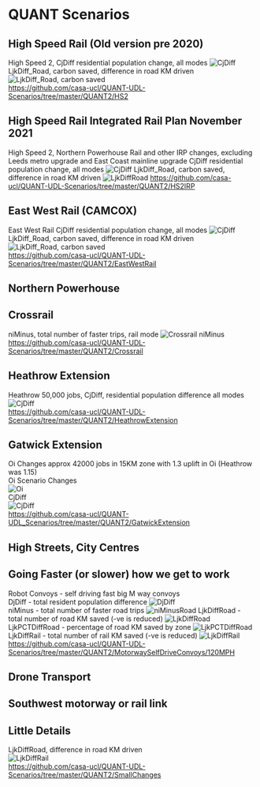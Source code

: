 # QUANT Scenarios

## High Speed Rail (Old version pre 2020) 
  High Speed 2, CjDiff residential population change, all modes 
  ![CjDiff](https://github.com/casa-ucl/QUANT-UDL-Scenarios/blob/master/QUANT2/HS2/scenariorunner_HS2_20200224_140436/QUANT_Scenario_HS2_CjDiff.png)
  LjkDiff_Road, carbon saved, difference in road KM driven
  ![LjkDiff_Road, carbon saved](https://github.com/casa-ucl/QUANT-UDL-Scenarios/blob/master/QUANT2/HS2/scenariorunner_HS2_20200224_140436/QUANT_Scenario_HS2_LjkDiff_road.png)  
  https://github.com/casa-ucl/QUANT-UDL-Scenarios/tree/master/QUANT2/HS2  

## High Speed Rail Integrated Rail Plan November 2021
  High Speed 2, Northern Powerhouse Rail and other IRP changes, excluding Leeds metro upgrade and East Coast mainline upgrade
  CjDiff residential population change, all modes
  ![CjDiff](https://github.com/casa-ucl/QUANT-UDL-Scenarios/blob/master/QUANT2/HS2IRP/scenariorunner_HS2IRP_20211126_103513/QUANT_Scenario_HS2IRP_CjDiff.png)
  LjkDiff_Road, carbon saved, difference in road KM driven
  ![LjkDiffRoad](https://github.com/casa-ucl/QUANT-UDL-Scenarios/blob/master/QUANT2/HS2IRP/scenariorunner_HS2IRP_20211126_103513/QUANT_Scenario_HS2IRP_LjkDiffRoad.png)
https://github.com/casa-ucl/QUANT-UDL-Scenarios/tree/master/QUANT2/HS2IRP  

## East West Rail (CAMCOX)
  East West Rail CjDiff residential population change, all modes
  ![CjDiff](https://github.com/casa-ucl/QUANT-UDL-Scenarios/blob/master/QUANT2/EastWestRail/EastWestRailCjDiff.jpg)
  LjkDiff_Road, carbon saved, difference in road KM driven
  ![LjkDiff_Road, carbon saved](https://github.com/casa-ucl/QUANT-UDL-Scenarios/blob/master/QUANT2/EastWestRail/EastWestRailLjkDiffRoad.jpg)  
  https://github.com/casa-ucl/QUANT-UDL-Scenarios/tree/master/QUANT2/EastWestRail

## Northern Powerhouse

## Crossrail  
niMinus, total number of faster trips, rail mode
![Crossrail niMinus](https://github.com/casa-ucl/QUANT-UDL-Scenarios/blob/master/QUANT2/Crossrail/scenariorunner_Crossrail_20200224_124747/QUANT_Scenario_Crossrail_niMinus.png)  
https://github.com/casa-ucl/QUANT-UDL-Scenarios/tree/master/QUANT2/Crossrail

## Heathrow Extension  
  Heathrow 50,000 jobs, CjDiff, residential population difference all modes
  ![CjDiff](https://github.com/casa-ucl/QUANT-UDL-Scenarios/blob/master/QUANT2/HeathrowExtension/scenariorunner_HeathrowExtension_20200219_140346/QUANT_Scenario_HeathrowExtension_CjDiff.png)  
  https://github.com/casa-ucl/QUANT-UDL-Scenarios/tree/master/QUANT2/HeathrowExtension  


## Gatwick Extension 
  Oi Changes approx 42000 jobs in 15KM zone with 1.3 uplift in Oi (Heathrow was 1.15)  
  Oi Scenario Changes  
  ![Oi](https://github.com/casa-ucl/QUANT-UDL-Scenarios/blob/master/QUANT2/GatwickExtension/QUANT_Scenario_Gatwick_OiScenario.png)  
  CjDiff  
  ![CjDiff](https://github.com/casa-ucl/QUANT-UDL-Scenarios/blob/master/QUANT2/GatwickExtension/QUANT_Scenario_GatwickExtension_CjDiff.png)  
  https://github.com/casa-ucl/QUANT-UDL_Scenarios/tree/master/QUANT2/GatwickExtension  

## High Streets, City Centres  
  

## Going Faster (or slower) how we get to work  
  Robot Convoys - self driving fast big M way convoys  
  DjDiff - total resident population difference
  ![DjDiff](https://github.com/casa-ucl/QUANT-UDL-Scenarios/blob/master/QUANT2/MotorwaySelfDriveConvoys/120MPH/scenariorunner_MWaySelfDriveConvoys_20200227_125858/QUANT_Scenario_MWaySelfDrive_DjDiff.png)  
  niMinus - total number of faster road trips
  ![niMinusRoad](https://github.com/casa-ucl/QUANT-UDL-Scenarios/blob/master/QUANT2/MotorwaySelfDriveConvoys/120MPH/scenariorunner_MWaySelfDriveConvoys_20200227_125858/QUANT_Scenario_MWaySelfDrive_niMinusRoad.png)
  LjkDiffRoad - total number of road KM saved (-ve is reduced)
  ![LjkDiffRoad](https://github.com/casa-ucl/QUANT-UDL-Scenarios/blob/master/QUANT2/MotorwaySelfDriveConvoys/120MPH/scenariorunner_MWaySelfDriveConvoys_20200227_125858/QUANT_Scenario_MWaySelfDrive_LjkDiffRoad.png)  
  LjkPCTDiffRoad - percentage of road KM saved by zone
  ![LjkPCTDiffRoad](https://github.com/casa-ucl/QUANT-UDL-Scenarios/blob/master/QUANT2/MotorwaySelfDriveConvoys/120MPH/scenariorunner_MWaySelfDriveConvoys_20200227_125858/QUANT_Scenario_MWaySelfDrive_LjkPCTDiffRoad.png)  
  LjkDiffRail - total number of rail KM saved (-ve is reduced)
  ![LjkDiffRail](https://github.com/casa-ucl/QUANT-UDL-Scenarios/blob/master/QUANT2/MotorwaySelfDriveConvoys/120MPH/scenariorunner_MWaySelfDriveConvoys_20200227_125858/QUANT_Scenario_MWaySelfDrive_LjkDiffRail.png)  
  https://github.com/casa-ucl/QUANT-UDL-Scenarios/tree/master/QUANT2/MotorwaySelfDriveConvoys/120MPH
  
## Drone Transport  

## Southwest motorway or rail link

## Little Details
LjkDiffRoad, difference in road KM driven  
![LjkDiffRail](https://github.com/casa-ucl/QUANT-UDL-Scenarios/blob/master/QUANT2/SmallChanges/QUANT_Scenario_SmallChanges_LjkDiffRoad.png)  
  https://github.com/casa-ucl/QUANT-UDL-Scenarios/tree/master/QUANT2/SmallChanges
  


